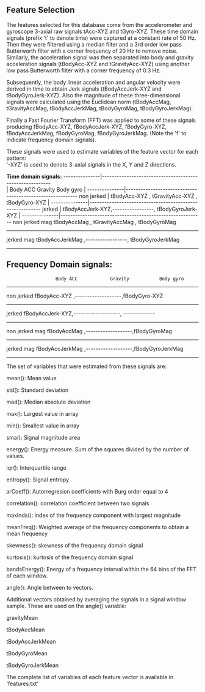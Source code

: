 ## Feature Selection 

The features selected for this database come from the accelerometer and gyroscope 3-axial raw signals tAcc-XYZ and tGyro-XYZ. These time domain signals (prefix 't' to denote time) were captured at a constant rate of 50 Hz. Then they were filtered using a median filter and a 3rd order low pass Butterworth filter with a corner frequency of 20 Hz to remove noise. Similarly, the acceleration signal was then separated into body and gravity acceleration signals (tBodyAcc-XYZ and tGravityAcc-XYZ) using another low pass Butterworth filter with a corner frequency of 0.3 Hz. 

Subsequently, the body linear acceleration and angular velocity were derived in time to obtain Jerk signals (tBodyAccJerk-XYZ and tBodyGyroJerk-XYZ). Also the magnitude of these three-dimensional signals were calculated using the Euclidean norm (tBodyAccMag, tGravityAccMag, tBodyAccJerkMag, tBodyGyroMag, tBodyGyroJerkMag). 

Finally a Fast Fourier Transform (FFT) was applied to some of these signals producing fBodyAcc-XYZ, fBodyAccJerk-XYZ, fBodyGyro-XYZ, fBodyAccJerkMag, fBodyGyroMag, fBodyGyroJerkMag. (Note the 'f' to indicate frequency domain signals). 

These signals were used to estimate variables of the feature vector for each pattern:  
'-XYZ' is used to denote 3-axial signals in the X, Y and Z directions.

**Time domain signals:**
---------------|---------------------------------------------------------                      
               |       Body ACC            Gravity           Body gyro
               |
---------------|----------------------------------------------------------
non jerked     |      tBodyAcc-XYZ    , tGravityAcc-XYZ , tBodyGyro-XYZ
               |
---------------|----------------------------------------------------------
 jerked        |       tBodyAccJerk-XYZ,-----------------, tBodyGyroJerk-XYZ
               |
---------------|----------------------------------------------------------
non jerked mag        tBodyAccMag     , tGravityAccMag  , tBodyGyroMag

-------------------------------------------------------------------------
 jerked mag           tBodyAccJerkMag ,-----------------, tBodyGyroJerkMag

-------------------------------------------------------------------------



**Frequency Domain signals:**
--------------------------------------------------------------------------
                      Body ACC            Gravity           Body gyro
--------------------------------------------------------------------------
non jerked          fBodyAcc-XYZ    ,-------------------,fBodyGyro-XYZ

--------------------------------------------------------------------------
jerked              fBodyAccJerk-XYZ,-------------------,  -------------

--------------------------------------------------------------------------
non jerked mag      fBodyAccMag     ,-------------------,fBodyGyroMag

--------------------------------------------------------------------------
jerked mag          fBodyAccJerkMag ,-------------------,fBodyGyroJerkMag

--------------------------------------------------------------------------


The set of variables that were estimated from these signals are: 

mean(): Mean value

std(): Standard deviation

mad(): Median absolute deviation 

max(): Largest value in array

min(): Smallest value in array

sma(): Signal magnitude area

energy(): Energy measure. Sum of the squares divided by the number of values. 

iqr(): Interquartile range 

entropy(): Signal entropy

arCoeff(): Autorregresion coefficients with Burg order equal to 4

correlation(): correlation coefficient between two signals

maxInds(): index of the frequency component with largest magnitude

meanFreq(): Weighted average of the frequency components to obtain a mean frequency

skewness(): skewness of the frequency domain signal 

kurtosis(): kurtosis of the frequency domain signal 

bandsEnergy(): Energy of a frequency interval within the 64 bins of the FFT of each window.

angle(): Angle between to vectors.

Additional vectors obtained by averaging the signals in a signal window sample. These are used on the angle() variable:

gravityMean

tBodyAccMean

tBodyAccJerkMean

tBodyGyroMean

tBodyGyroJerkMean

The complete list of variables of each feature vector is available in 'features.txt'
